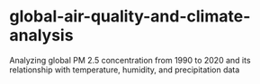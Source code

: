 # global-air-quality-and-climate-analysis
Analyzing global PM 2.5 concentration from 1990 to 2020 and its relationship with temperature, humidity, and precipitation data
